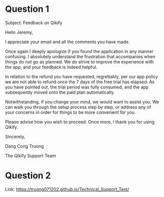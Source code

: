 # Question 1

Subject: Feedback on Qikify

Hello Jeremy,

I appreciate your email and all the comments you have made.

Once again I deeply apologize if you found the application in any manner confusing. I absolutely understand the frustration that accompanies when things do not go as planned. We do strive to improve the experience with the app, and your feedback is indeed helpful.

In relation to the refund you have requested, regrettably, per our app policy we are not able to refund once the 7 days of the free trial has elapsed. As you have pointed out, the trial period was fully consumed, and the app subsequently moved onto the paid plan automatically.

Notwithstanding, if you change your mind, we would want to assist you. We can walk you through the setup process step by step, or address any of your concerns in order for things to be more convenient for you.

Please advise how you wish to proceed. Once more, I thank you for using Qikify.

Sincerely,

Dang Cong Truong

The Qikify Support Team

# Question 2
Link: https://truong071202.github.io/Technical_Support_Test/
